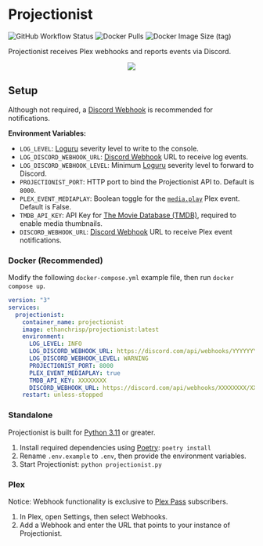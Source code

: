 # Projectionist

![GitHub Workflow Status](https://img.shields.io/github/actions/workflow/status/EthanC/Projectionist/ci.yml?branch=main) ![Docker Pulls](https://img.shields.io/docker/pulls/ethanchrisp/projectionist?label=Docker%20Pulls) ![Docker Image Size (tag)](https://img.shields.io/docker/image-size/ethanchrisp/projectionist/latest?label=Docker%20Image%20Size)


Projectionist receives Plex webhooks and reports events via Discord.

<p align="center">
    <img src="https://i.imgur.com/0lP2n3g.png" draggable="false">
</p>

## Setup

Although not required, a [Discord Webhook](https://support.discord.com/hc/en-us/articles/228383668-Intro-to-Webhooks) is recommended for notifications.

**Environment Variables:**

-   `LOG_LEVEL`: [Loguru](https://loguru.readthedocs.io/en/stable/api/logger.html) severity level to write to the console.
-   `LOG_DISCORD_WEBHOOK_URL`: [Discord Webhook](https://support.discord.com/hc/en-us/articles/228383668-Intro-to-Webhooks) URL to receive log events.
-   `LOG_DISCORD_WEBHOOK_LEVEL`: Minimum [Loguru](https://loguru.readthedocs.io/en/stable/api/logger.html) severity level to forward to Discord.
-   `PROJECTIONIST_PORT`: HTTP port to bind the Projectionist API to. Default is `8000`.
-   `PLEX_EVENT_MEDIAPLAY`: Boolean toggle for the [`media.play`](https://support.plex.tv/articles/115002267687-webhooks/) Plex event. Default is False.
-   `TMDB_API_KEY`: API Key for [The Movie Database (TMDB)](https://developer.themoviedb.org/docs), required to enable media thumbnails.
-   `DISCORD_WEBHOOK_URL`: [Discord Webhook](https://support.discord.com/hc/en-us/articles/228383668-Intro-to-Webhooks) URL to receive Plex event notifications.

### Docker (Recommended)

Modify the following `docker-compose.yml` example file, then run `docker compose up`.

```yml
version: "3"
services:
  projectionist:
    container_name: projectionist
    image: ethanchrisp/projectionist:latest
    environment:
      LOG_LEVEL: INFO
      LOG_DISCORD_WEBHOOK_URL: https://discord.com/api/webhooks/YYYYYYYY/YYYYYYYY
      LOG_DISCORD_WEBHOOK_LEVEL: WARNING
      PROJECTIONIST_PORT: 8000
      PLEX_EVENT_MEDIAPLAY: true
      TMDB_API_KEY: XXXXXXXX
      DISCORD_WEBHOOK_URL: https://discord.com/api/webhooks/XXXXXXXX/XXXXXXXX
    restart: unless-stopped
```

### Standalone

Projectionist is built for [Python 3.11](https://www.python.org/) or greater.

1. Install required dependencies using [Poetry](https://python-poetry.org/): `poetry install`
2. Rename `.env.example` to `.env`, then provide the environment variables.
3. Start Projectionist: `python projectionist.py`

### Plex

Notice: Webhook functionality is exclusive to [Plex Pass](https://www.plex.tv/en-gb/plex-pass/) subscribers.

1. In Plex, open Settings, then select Webhooks.
2. Add a Webhook and enter the URL that points to your instance of Projectionist.
